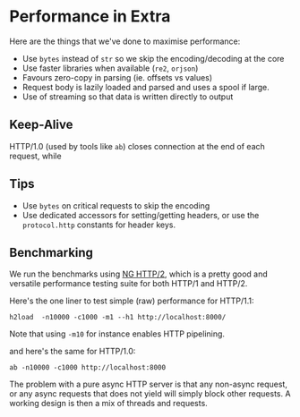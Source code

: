# Performance in Extra

Here are the things that we've done to maximise performance:

-   Use `bytes` instead of `str` so we skip the encoding/decoding at the core
-   Use faster libraries when available (`re2`, `orjson`)
-   Favours zero-copy in parsing (ie. offsets vs values)
-   Request body is lazily loaded and parsed and uses a spool if large.
-   Use of streaming so that data is written directly to output

## Keep-Alive

HTTP/1.0 (used by tools like `ab`) closes connection at the end of each
request, while

## Tips

-   Use `bytes` on critical requests to skip the encoding
-   Use dedicated accessors for setting/getting headers, or use the `protocol.http` constants
    for header keys.

## Benchmarking

We run the benchmarks using [NG HTTP/2](https://nghttp2.org/), which is a pretty good and versatile performance
testing suite for both HTTP/1 and HTTP/2.

Here's the one liner to test simple (raw) performance for HTTP/1.1:

```
h2load  -n10000 -c1000 -m1 --h1 http://localhost:8000/
```

Note that using `-m10` for instance enables HTTP pipelining.

and here's the same for HTTP/1.0:

```
ab -n10000 -c1000 http://localhost:8000
```




The problem with a pure async HTTP server is that any non-async request, or any
async requests that does not yield will simply block other requests. A working
design is then a mix of threads and requests.

